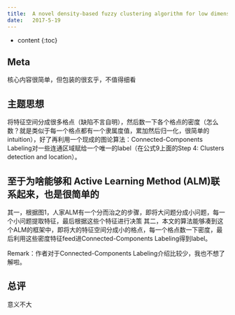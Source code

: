 ```yaml
--- 
title:  A novel density-based fuzzy clustering algorithm for low dimensional feature space
date:   2017-5-19
---
```




* content
{:toc}

## Meta
核心内容很简单，但包装的很玄乎，不值得细看

##  主题思想
将特征空间分成很多格点（缺陷不言自明），然后数一下各个格点的密度（怎么数？就是类似于每一个格点都有一个隶属度值，累加然后归一化，很简单的intuition），好了再利用一个现成的图论算法：Connected-Components Labeling对一些连通区域赋给一个唯一的label（在公式9上面的Step 4: Clusters detection and location）。


##  至于为啥能够和 Active Learning Method (ALM)联系起来，也是很简单的
其一，根据图1，人家ALM有一个分而治之的步骤，即将大问题分成小问题，每一个小问题提取特征，最后根据这些个特征进行决策
其二，本文的算法能够凑到这个ALM的框架中，即将大的特征空间分成小的格点，每一个格点数一下密度，最后利用这些密度特征feed进Connected-Components Labeling得到label。

Remark：作者对于Connected-Components Labeling介绍比较少，我也不想了解啦。


##  总评
意义不大
